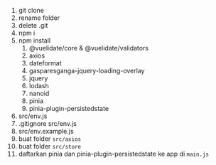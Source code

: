 1. git clone
1. rename folder
1. delete .git
1. npm i
1. npm install
	1. @vuelidate/core & @vuelidate/validators
	1. axios
	1. dateformat
	1. gasparesganga-jquery-loading-overlay
	1. jquery
	1. lodash
	1. nanoid
	1. pinia
	1. pinia-plugin-persistedstate
1. src/env.js
1. .gitignore src/env.js
1. src/env.example.js
1. buat folder `src/axios`
1. buat folder `src/store`
1. daftarkan pinia dan pinia-plugin-persistedstate ke app di `main.js`